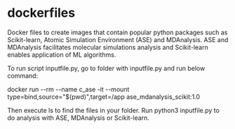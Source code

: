 # dockerfiles
Docker files to create images that contain popular python packages such as Scikit-learn, Atomic Simulation Environment (ASE) and MDAnalysis. ASE and MDAnalysis facilitates molecular simulations analysis and Scikit-learn enables application of ML algorithms.

To run script inputfile.py, go to folder with inputfile.py and run below command:

docker run --rm --name c_ase -it --mount type=bind,source="$(pwd)",target=/app  ase_mdanalysis_scikit:1.0

Then execute ls to find the files in your folder. Run python3 inputfile.py to do analysis with ASE, MDAnalysis or Scikit-learn. 
